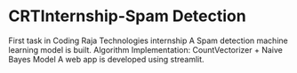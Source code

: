 # CRTInternship-Spam Detection
First task in Coding Raja Technologies internship
A Spam detection machine learning model is built.
Algorithm Implementation: 
CountVectorizer + Naive Bayes Model
A web app is developed using streamlit.

